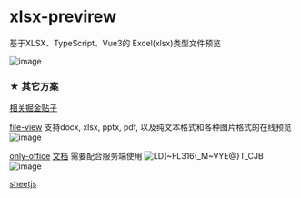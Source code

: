 # xlsx-previrew
基于XLSX、TypeScript、Vue3的 Excel(xlsx)类型文件预览

![image](https://user-images.githubusercontent.com/45450994/178112667-88d36efb-264f-4644-b435-05bd8d696e75.png)

### ★ 其它方案 
[相关掘金贴子](https://juejin.cn/post/7123459055049408542)

[file-view](https://github.com/warmthsea/file-view)
支持docx, xlsx, pptx, pdf, 以及纯文本格式和各种图片格式的在线预览
![image](https://user-images.githubusercontent.com/45450994/223472779-d7558624-7a98-424f-9cbe-788f6e5d13f9.png)


[only-office](https://github.com/warmthsea/onlyoffice-vue-starter) [文档](https://api.onlyoffice.com/editors/advanced)
需要配合服务端使用
![LD)~FL316(_M~VYE@}T_CJB](https://user-images.githubusercontent.com/45450994/184916548-b1c3fae9-5dea-4ea9-8166-7898f5a1cf05.jpg)
![image](https://user-images.githubusercontent.com/45450994/185038826-4ad81578-f851-42d6-8467-6aad03f87ef2.png)

[sheetjs](https://github.com/SheetJS/sheetjs)
